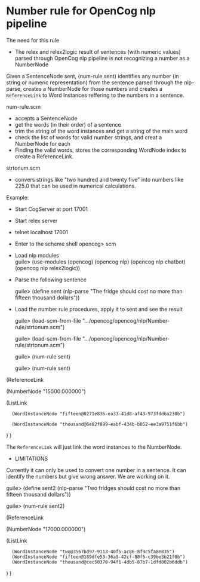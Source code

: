 # Number rule for OpenCog nlp pipeline

The need for this rule
- The relex and relex2logic result of sentences (with numeric values) parsed through OpenCog nlp pipeline is not recognizing a number as a NumberNode

Given a SentenceNode sent, (num-rule sent) identifies any number (in string or numeric representation) 
from the sentence parsed through the nlp-parse, creates a NumberNode for those numbers
and creates a `ReferenceLink` to Word Instances reffering to the numbers in a sentence.

num-rule.scm
 
- accepts a SentenceNode
- get the words (in their order) of a sentence
- trim the string of the word instances and get a string of the main word
- check the list of words for valid number strings, and creat a NumberNode for each 
- Finding the valid words, stores the corresponding WordNode index to create a ReferenceLink.

strtonum.scm

- convers strings like "two hundred and twenty five" into
numbers like 225.0 that can be used in numerical calculations.

Example:

- Start CogServer at port 17001
- Start relex server
- telnet localhost 17001
- Enter to the scheme shell 
	opencog> scm
- Load nlp modules	
	guile> (use-modules (opencog) (opencog nlp) (opencog nlp chatbot) (opencog nlp relex2logic))
- Parse the following sentence

  guile> (define sent (nlp-parse "The fridge should cost no more than fifteen thousand dollars"))
- Load the number rule procedures, apply it to sent and see the result

	guile> (load-scm-from-file ".../opencog/opencog/nlp/Number-rule/strtonum.scm")
  
	guile> (load-scm-from-file ".../opencog/opencog/nlp/Number-rule/strtonum.scm")
  
	guile> (num-rule sent)
  
	guile> (num-rule sent)
  
(ReferenceLink

   (NumberNode "15000.000000")
   
   (ListLink
   
      (WordInstanceNode "fifteen@0271e836-ea33-41d8-af43-973fdd6a230b")
      
      (WordInstanceNode "thousand@6e82f899-eabf-434b-b052-ee3a9751f6bb")
   )
)

The `ReferenceLink` will just link the word instances to the NumberNode.

- LIMITATIONS

Currently it can only be used to convert one number in a sentence. It can identify the numbers but give wrong answer. We are working on it.

guile> (define sent2 (nlp-parse "Two fridges should cost no more than fifteen thousand dollars"))

guile> (num-rule sent2)

(ReferenceLink

   (NumberNode "17000.000000")
   
   (ListLink
   
      (WordInstanceNode "two@3567bd97-9113-40f5-ac86-8f9c5fa8e835")
      (WordInstanceNode "fifteen@189dfe53-36a9-42cf-80f5-c39be3b21f0b")
      (WordInstanceNode "thousand@cec50370-94f1-4db5-87b7-1dfd002b6ddb")
   )
)








